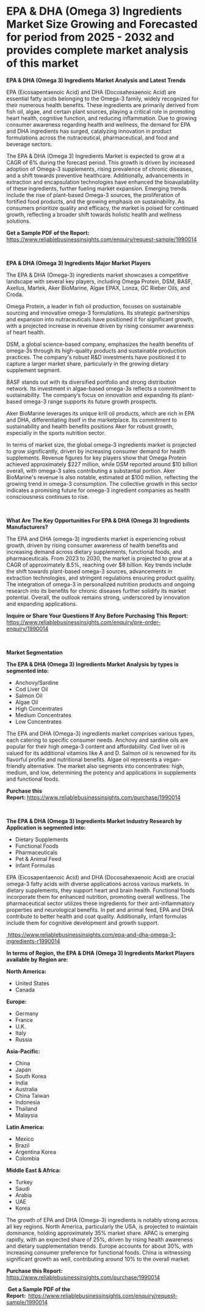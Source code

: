<p><h1>EPA & DHA (Omega 3) Ingredients Market Size Growing and Forecasted for period from 2025 - 2032 and provides complete market analysis of this market</h1></p><p><strong>EPA & DHA (Omega 3) Ingredients Market Analysis and Latest Trends</strong></p>
<p><p>EPA (Eicosapentaenoic Acid) and DHA (Docosahexaenoic Acid) are essential fatty acids belonging to the Omega-3 family, widely recognized for their numerous health benefits. These ingredients are primarily derived from fish oil, algae, and certain plant sources, playing a critical role in promoting heart health, cognitive function, and reducing inflammation. Due to growing consumer awareness regarding health and wellness, the demand for EPA and DHA ingredients has surged, catalyzing innovation in product formulations across the nutraceutical, pharmaceutical, and food and beverage sectors.</p><p>The EPA & DHA (Omega 3) Ingredients Market is expected to grow at a CAGR of 6% during the forecast period. This growth is driven by increased adoption of Omega-3 supplements, rising prevalence of chronic diseases, and a shift towards preventive healthcare. Additionally, advancements in extraction and encapsulation technologies have enhanced the bioavailability of these ingredients, further fueling market expansion. Emerging trends include the rise of plant-based Omega-3 sources, the proliferation of fortified food products, and the growing emphasis on sustainability. As consumers prioritize quality and efficacy, the market is poised for continued growth, reflecting a broader shift towards holistic health and wellness solutions.</p></p>
<p><strong>Get a Sample PDF of the Report:&nbsp;</strong> <a href="https://www.reliablebusinessinsights.com/enquiry/request-sample/1990014?utm_campaign=2318&utm_medium=2&utm_source=Github&utm_content=ia&utm_term=19042025&utm_id=epa-dha-omega-3-ingredients">https://www.reliablebusinessinsights.com/enquiry/request-sample/1990014</a></p>
<p>&nbsp;</p>
<p><strong>EPA & DHA (Omega 3) Ingredients Major Market Players</strong></p>
<p><p>The EPA & DHA (Omega-3) ingredients market showcases a competitive landscape with several key players, including Omega Protein, DSM, BASF, Axellus, Martek, Aker BioMarine, Algae EPAX, Lonza, GC Rieber Oils, and Croda.</p><p>Omega Protein, a leader in fish oil production, focuses on sustainable sourcing and innovative omega-3 formulations. Its strategic partnerships and expansion into nutraceuticals have positioned it for significant growth, with a projected increase in revenue driven by rising consumer awareness of heart health.</p><p>DSM, a global science-based company, emphasizes the health benefits of omega-3s through its high-quality products and sustainable production practices. The company's robust R&D investments have positioned it to capture a larger market share, particularly in the growing dietary supplement segment.</p><p>BASF stands out with its diversified portfolio and strong distribution network. Its investment in algae-based omega-3s reflects a commitment to sustainability. The company’s focus on innovation and expanding its plant-based omega-3 range supports its future growth prospects.</p><p>Aker BioMarine leverages its unique krill oil products, which are rich in EPA and DHA, differentiating itself in the marketplace. Its commitment to sustainability and health benefits positions Aker for robust growth, especially in the sports nutrition sector.</p><p>In terms of market size, the global omega-3 ingredients market is projected to grow significantly, driven by increasing consumer demand for health supplements. Revenue figures for key players show that Omega Protein achieved approximately $227 million, while DSM reported around $10 billion overall, with omega-3 sales contributing a substantial portion. Aker BioMarine's revenue is also notable, estimated at $100 million, reflecting the growing trend in omega-3 consumption. The collective growth in this sector indicates a promising future for omega-3 ingredient companies as health consciousness continues to rise.</p></p>
<p>&nbsp;</p>
<p><strong>What Are The Key Opportunities For EPA & DHA (Omega 3) Ingredients Manufacturers?</strong></p>
<p><p>The EPA and DHA (omega-3) ingredients market is experiencing robust growth, driven by rising consumer awareness of health benefits and increasing demand across dietary supplements, functional foods, and pharmaceuticals. From 2023 to 2030, the market is projected to grow at a CAGR of approximately 8.5%, reaching over $8 billion. Key trends include the shift towards plant-based omega-3 sources, advancements in extraction technologies, and stringent regulations ensuring product quality. The integration of omega-3 in personalized nutrition products and ongoing research into its benefits for chronic diseases further solidify its market potential. Overall, the outlook remains strong, underscored by innovation and expanding applications.</p></p>
<p><strong>Inquire or Share Your Questions If Any Before Purchasing This Report:</strong> <a href="https://www.reliablebusinessinsights.com/enquiry/pre-order-enquiry/1990014?utm_campaign=2318&utm_medium=2&utm_source=Github&utm_content=ia&utm_term=19042025&utm_id=epa-dha-omega-3-ingredients">https://www.reliablebusinessinsights.com/enquiry/pre-order-enquiry/1990014</a></p>
<p>&nbsp;</p>
<p><strong>Market Segmentation</strong></p>
<p><strong>The EPA & DHA (Omega 3) Ingredients Market Analysis by types is segmented into:</strong></p>
<p><ul><li>Anchovy/Sardine</li><li>Cod Liver Oil</li><li>Salmon Oil</li><li>Algae Oil</li><li>High Concentrates</li><li>Medium Concentrates</li><li>Low Concentrates</li></ul></p>
<p><p>The EPA and DHA (Omega-3) ingredients market comprises various types, each catering to specific consumer needs. Anchovy and sardine oils are popular for their high omega-3 content and affordability. Cod liver oil is valued for its additional vitamins like A and D. Salmon oil is renowned for its flavorful profile and nutritional benefits. Algae oil represents a vegan-friendly alternative. The market also segments into concentrates: high, medium, and low, determining the potency and applications in supplements and functional foods.</p></p>
<p><strong>Purchase this Report:&nbsp;</strong><a href="https://www.reliablebusinessinsights.com/purchase/1990014?utm_campaign=2318&utm_medium=2&utm_source=Github&utm_content=ia&utm_term=19042025&utm_id=epa-dha-omega-3-ingredients">https://www.reliablebusinessinsights.com/purchase/1990014</a></p>
<p>&nbsp;</p>
<p><strong>The EPA & DHA (Omega 3) Ingredients Market Industry Research by Application is segmented into:</strong></p>
<p><ul><li>Dietary Supplements</li><li>Functional Foods</li><li>Pharmaceuticals</li><li>Pet & Animal Feed</li><li>Infant Formulas</li></ul></p>
<p><p>EPA (Eicosapentaenoic Acid) and DHA (Docosahexaenoic Acid) are crucial omega-3 fatty acids with diverse applications across various markets. In dietary supplements, they support heart and brain health. Functional foods incorporate them for enhanced nutrition, promoting overall wellness. The pharmaceutical sector utilizes these ingredients for their anti-inflammatory properties and neurological benefits. In pet and animal feed, EPA and DHA contribute to better health and coat quality. Additionally, infant formulas include them for cognitive development and growth support.</p></p>
<p><a href="https://www.reliablebusinessinsights.com/epa-and-dha-omega-3-ingredients-r1990014?utm_campaign=2318&utm_medium=2&utm_source=Github&utm_content=ia&utm_term=19042025&utm_id=epa-dha-omega-3-ingredients">&nbsp;https://www.reliablebusinessinsights.com/epa-and-dha-omega-3-ingredients-r1990014</a></p>
<p><strong>In terms of Region, the EPA & DHA (Omega 3) Ingredients Market Players available by Region are:</strong></p>
<p>
    <p> <strong> North America: </strong>
        <ul>
            <li>United States</li>
            <li>Canada</li>
        </ul>
        </p> 
    <p> <strong> Europe: </strong>
        <ul>
            <li>Germany</li>
            <li>France</li>
            <li>U.K.</li>
            <li>Italy</li>
            <li>Russia</li>
        </ul>
        </p> 
    <p> <strong> Asia-Pacific: </strong>
        <ul>
            <li>China</li>
            <li>Japan</li>
            <li>South Korea</li>
            <li>India</li>
            <li>Australia</li>
            <li>China Taiwan</li>
            <li>Indonesia</li>
            <li>Thailand</li>
            <li>Malaysia</li>
        </ul>
        </p> 
    <p> <strong> Latin America: </strong>
        <ul>
            <li>Mexico</li>
            <li>Brazil</li>
            <li>Argentina Korea</li>
            <li>Colombia</li>
        </ul>
        </p> 
    <p> <strong> Middle East & Africa: </strong>
        <ul>
            <li>Turkey</li>
            <li>Saudi</li>
            <li>Arabia</li>
            <li>UAE</li>
            <li>Korea</li>
        </ul>
    </p>
    </p>
<p><p>The growth of EPA and DHA (Omega-3) ingredients is notably strong across all key regions. North America, particularly the USA, is projected to maintain dominance, holding approximately 35% market share. APAC is emerging rapidly, with an expected share of 25%, driven by rising health awareness and dietary supplementation trends. Europe accounts for about 30%, with increasing consumer preference for functional foods. China is witnessing significant growth as well, contributing around 10% to the overall market.</p></p>
<p><strong>Purchase this Report: </strong><a href="https://www.reliablebusinessinsights.com/purchase/1990014?utm_campaign=2318&utm_medium=2&utm_source=Github&utm_content=ia&utm_term=19042025&utm_id=epa-dha-omega-3-ingredients">https://www.reliablebusinessinsights.com/purchase/1990014</a></p>
<p>&nbsp;<strong>Get a Sample PDF of the Report:&nbsp;&nbsp;</strong><a href="https://www.reliablebusinessinsights.com/enquiry/request-sample/1990014?utm_campaign=2318&utm_medium=2&utm_source=Github&utm_content=ia&utm_term=19042025&utm_id=epa-dha-omega-3-ingredients">https://www.reliablebusinessinsights.com/enquiry/request-sample/1990014</a></p>
<p><strong></strong></p>
<p><p></p><p></p><p></p></p>